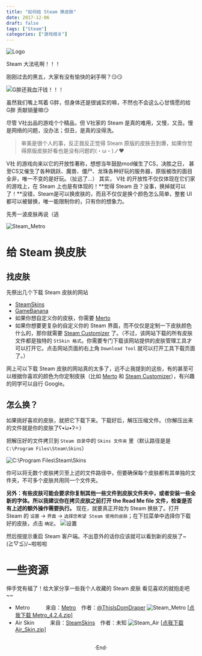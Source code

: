```yaml
---
title: "如何给 Steam 换皮肤"
date: 2017-12-06
draft: false
tags: ["Steam"]
categories: ["游戏相关"]
---
```


![Logo](https://mogeko.github.io/images/012/logo.jpg)

Steam 大法吼啊！！！

刚刚过去的黑五，大家有没有愉快的剁手啊？😏😏

![G胖还我血汗钱！！！](https://mogeko.github.io/images/012/Fat_G.gif)

虽然我们嘴上骂着 G胖，但身体还是很诚实的嘛，不然也不会这么心甘情愿的给 G胖 贡献销量嘛😏

尽管 V社出品的游戏个个精品，但 V社家的 Steam 是真的难用，又慢，又丑。慢是网络的问题，没办法；但丑，是真的没得洗。

> 审美是很个人的事，反正我反正觉得 Steam 原版的皮肤丑到爆，如果你觉得原版皮肤好看也是没有问题的(・ω・)ノ❤

V社 的游戏向来以它的开放性著称，想想当年鼓励mod催生了CS，决胜之日， 甚至CS又催生了各种跳跃、魔兽、僵尸、龙珠各种好玩的服务器，原版被改的面目全非，唯一不变的是好玩。（扯远了…）
其实， V社 的开放性不仅仅体现在它们家的游戏上，在 Steam 上也是有体现的！**觉得 Steam 丑？没事，换掉就可以了！**没错，Steam是可以换皮肤的，而且不仅仅是换个颜色怎么简单，整套 UI 都可以被替换，唯一能限制你的，只有你的想象力。

先秀一波皮肤再说（逃

![Steam_Metro](https://mogeko.github.io/images/012/steam_air.png)

<!--more-->

# 给 Steam 换皮肤

## 找皮肤

先祭出几个下载 Steam 皮肤的网站

- [SteamSkins](http://steamskins.org/)
- [GameBanana](https://mogeko.github.io/images/012/steam.gamebanana.com)
- 如果你想自定义你的皮肤，你需要 [Merto](http://www.metroforsteam.com/)
- 如果你想要更复杂的自定义你的 Steam 界面，而不仅仅是定制一下皮肤颜色什么的，那你就需要 [Steam Customizer](https://mogeko.github.io/images/012/steamcustomizer.com) 了。（不过，该网站下载的所有皮肤文件都是独特的 `StSkin 格式`。你需要专门下载该网站提供的皮肤管理工具才可以打开它。点击网站页面的右上角 `Download Tool` 就可以打开工具下载页面了。）

网上可以下载 Steam 皮肤的网站真的太多了，远不止我提到的这些，有的甚至可以根据你喜欢的颜色为你定制皮肤（比如 [Merto](http://www.metroforsteam.com/) 和 [Steam Customizer](https://mogeko.github.io/images/012/steamcustomizer.com)），有兴趣的同学可以自行 Google。

## 怎么换？

如果挑好喜欢的皮肤，就把它下载下来。下载好后，解压压缩文件。（你解压出来的文件就是你的皮肤了ʕ•̀ω•́ʔ✧）

把解压好的文件拷贝到 `Steam 目录`中的 `Skins 文件夹` 里（默认路径是是 `C:\Program Files\Steam\Skins`）

![C:\Program Files\Steam\Skins](https://mogeko.github.io/images/012/path.png)

你可以将无数个皮肤拷贝至上述的文件路径中，但要确保每个皮肤都有其单独的文件夹，不可多个皮肤共用同一个文件夹。

**另外：**有些皮肤可能会要求你复制其他一些文件到皮肤文件夹中，或者安装一些全新的字体。所以我建议你**在拷贝皮肤之前打开 the Read Me file 文件，检查是否有上述的额外操作需要执行。**
现在，就要真正开始为 Steam 换肤了。打开 Steam 的 `设置` -> `界面` -> `选择您希望 Steam 使用的皮肤`；在下拉菜单中选择你下载好的皮肤，点击 `确定`。
![设置](https://mogeko.github.io/images/012/settings.png)

然后按提示重启 Steam 客户端。不出意外的话你应该就可以看到新的皮肤了~(≧▽≦)/~啦啦啦

# 一些资源

伸手党有福了！给大家分享一些我个人收藏的 Steam 皮肤
看见喜欢的就抱走吧~~

- Metro   来自：[Metro](http://www.metroforsteam.com/) 作者：[@ThisIsDomDraper](https://twitter.com/ThisIsDomDraper)
  ![Steam_Metro](https://mogeko.github.io/images/012/steam_metro.png)
  [[点我下载 Metro_4.2.4.zip\]](https://github.com/Mogeko/mogeko.github.io/releases/download/2017%2F12%2F06/Metro_4.2.4.zip)
- Air Skin   来自：[SteamSkins](http://steamskins.org/air-skin-for-steam/) 作者：未知
  ![Steam_Air](https://mogeko.github.io/images/012/steam_air.png)
  [[点我下载 Air_Skin.zip\]](https://github.com/Mogeko/mogeko.github.io/releases/download/2017%2F12%2F06/Air_Skin.zip)




<br>

<center>  ·End·  </center>
